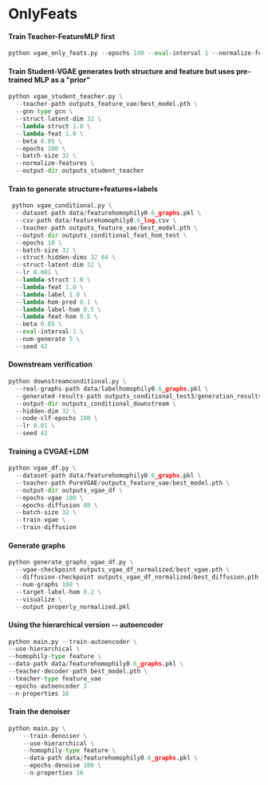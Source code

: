 # OnlyFeats


#### Train Teacher-FeatureMLP first

```python
python vgae_only_feats.py --epochs 100 --eval-interval 1 --normalize-features --hidden-dims 256 512 --latent-dim 512 --batch-size 512 --beta 0.1
```


#### Train Student-VGAE generates both structure and feature but uses pre-trained MLP as a "prior"

```python
python vgae_student_teacher.py \
  --teacher-path outputs_feature_vae/best_model.pth \
  --gnn-type gcn \
  --struct-latent-dim 32 \
  --lambda-struct 1.0 \
  --lambda-feat 1.0 \
  --beta 0.05 \
  --epochs 100 \
  --batch-size 32 \
  --normalize-features \
  --output-dir outputs_student_teacher
```

#### Train to generate structure+features+labels

```python
 python vgae_conditional.py \
  --dataset-path data/featurehomophily0.6_graphs.pkl \
  --csv-path data/featurehomophily0.6_log.csv \
  --teacher-path outputs_feature_vae/best_model.pth \
  --output-dir outputs_conditional_feat_hom_test \
  --epochs 10 \
  --batch-size 32 \
  --struct-hidden-dims 32 64 \
  --struct-latent-dim 32 \
  --lr 0.001 \
  --lambda-struct 1.0 \
  --lambda-feat 1.0 \
  --lambda-label 1.0 \
  --lambda-hom-pred 0.1 \
  --lambda-label-hom 0.5 \
  --lambda-feat-hom 0.5 \
  --beta 0.05 \
  --eval-interval 1 \
  --num-generate 5 \
  --seed 42
  ```

#### Downstream verification

```python
python downstreamconditional.py \
  --real-graphs-path data/labelhomophily0.6_graphs.pkl \
  --generated-results-path outputs_conditional_test3/generation_results.pkl \
  --output-dir outputs_conditional_downstream \
  --hidden-dim 32 \
  --node-clf-epochs 100 \
  --lr 0.01 \
  --seed 42
```
#### Training a CVGAE+LDM

```python
python vgae_df.py \
  --dataset-path data/featurehomophily0.6_graphs.pkl \
  --teacher-path PureVGAE/outputs_feature_vae/best_model.pth \
  --output-dir outputs_vgae_df \
  --epochs-vgae 100 \
  --epochs-diffusion 80 \
  --batch-size 32 \
  --train-vgae \
  --train-diffusion
  ```

#### Generate graphs

```python
python generate_graphs_vgae_df.py \
  --vgae-checkpoint outputs_vgae_df_normalized/best_vgae.pth \
  --diffusion-checkpoint outputs_vgae_df_normalized/best_diffusion.pth \
  --num-graphs 100 \
  --target-label-hom 0.2 \
  --visualize \
  --output properly_normalized.pkl
```

#### Using the hierarchical version -- autoencoder

```python
python main.py --train-autoencoder \
--use-hierarchical \
--homophily-type feature \
--data-path data/featurehomophily0.6_graphs.pkl \
--teacher-decoder-path best_model.pth \
--teacher-type feature_vae
--epochs-autoencoder 3
--n-properties 16
```

#### Train the denoiser
```python
python main.py \
    --train-denoiser \
    --use-hierarchical \
    --homophily-type feature \
    --data-path data/featurehomophily0.6_graphs.pkl \
    --epochs-denoise 100 \
    --n-properties 16
```
